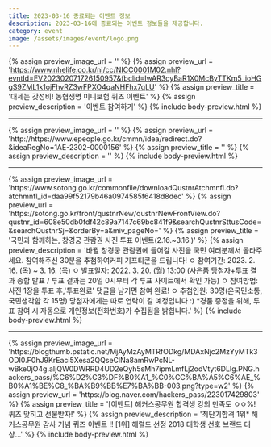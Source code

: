 ```yaml
---
title: 2023-03-16 종료되는 이벤트 정보
description: 2023-03-16에 종료되는 이벤트 정보들을 제공합니다.
category: event
image: /assets/images/event/logo.png
---
```

{% assign preview_image_url = '' %}
{% assign preview_url = 'https://www.nhelife.co.kr/ni/cc/NICC0001M02.nhl?evntId=EV202302071726150957&fbclid=IwAR3oyBaR1X0McByTTKm5_ioHGgS9ZML1k1ojFhvRZ3wFPXO4qaNHFhx7qLU' %}
{% assign preview_title = '대세는 갓성비! 농협생명 미니보험 퀴즈 이벤트' %}
{% assign preview_description = '이벤트 참여하기' %}
{% include body-preview.html %}
<hr>{% assign preview_image_url = '' %}
{% assign preview_url = 'http://https://www.epeople.go.kr/cmmn/idea/redirect.do?&ideaRegNo=1AE-2302-0000156' %}
{% assign preview_title = '' %}
{% assign preview_description = '' %}
{% include body-preview.html %}
<hr>{% assign preview_image_url = 'https://www.sotong.go.kr/commonfile/downloadQustnrAtchmnfl.do?atchmnfl_id=daa99f52179b46a0974585f6418d8dec' %}
{% assign preview_url = 'https://sotong.go.kr/front/qustnrNew/qustnrNewFrontView.do?qustnr_id=608e50db0fdf42c89a7147c69bc841f9&searchQustnrSttusCode=&searchQustnrSj=&orderBy=a&miv_pageNo=' %}
{% assign preview_title = '국민과 함께하는, 창경궁 관람권 사진 투표 이벤트(2.16.~3.16.)' %}
{% assign preview_description = '바뀔 창경궁 관람권에 들어갈 사진을 국민 여러분께서 골라주세요.  참여해주신 30분을 추첨하여커피 기프티콘을 드립니다!    ㅇ 참여기간: 2023. 2. 16. (목) ~ 3. 16. (목)  ㅇ 발표일자: 2022. 3. 20. (월) 13:00 (사은품 당첨자+투표 결과 종합 발표 / 투표 결과는 20일 0시부터 각 투표 사이트에서 확인 가능)  ㅇ 참여방법: 사진 1장을 투표 후,'투표완료' 댓글을 남기면 참여 완료!  ㅇ 추첨인원: 30명(온국민소통, 국민생각함 각 15명)    당첨자에게는 따로 연락이 갈 예정입니다 :)             *경품 증정을 위해, 투표 참여 시 자동으로 개인정보(전화번호)가 수집됨을 밝힙니다.' %}
{% include body-preview.html %}
<hr>{% assign preview_image_url = 'https://blogthumb.pstatic.net/MjAyMzAyMTRfODkg/MDAxNjc2MzYyMTk3ODI0.F0hJ9KrEaci5Xesa2QQseClNa8amRwPcNL-wBke0jO4g.aIjQW0DWRRD4UD2eQyh5sMh7ipmLmfLj2odVtyt6DLIg.PNG.hackers_pass/%C6%D2%C3%DF%B0%A1_%C0%CC%BA%A5%C6%AE_%B0%A1%BE%C8_%BA%B9%BB%E7%BA%BB-003.png?type=w2' %}
{% assign preview_url = 'https://blog.naver.com/hackers_pass/223017429803' %}
{% assign preview_title = '[이벤트] 해커스공무원 합격생 강의 만족도 ㅇㅇ%! 퀴즈 맞히고 선물받자!' %}
{% assign preview_description = '최단기합격 1위* 해커스공무원 감사 기념 퀴즈 이벤트 !! [1위] 헤럴드 선정 2018 대학생 선호 브랜드 대상...' %}
{% include body-preview.html %}